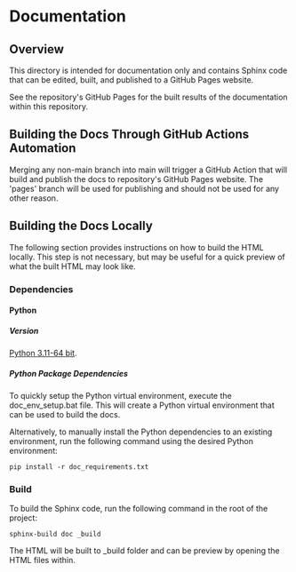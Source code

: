 # Documentation

## Overview
This directory is intended for documentation only and contains Sphinx code that can be edited, built, and published to a GitHub Pages website. 

See the repository's GitHub Pages for the built results of the documentation within this repository. 

## Building the Docs Through GitHub Actions Automation
Merging any non-main branch into main will trigger a GitHub Action that will build and publish the docs to repository's GitHub Pages website. The 'pages' branch will be used for publishing and should not be used for any other reason.

## Building the Docs Locally
The following section provides instructions on how to build the HTML locally. This step is not necessary, but may be useful for a quick preview of what the built HTML may look like.

### Dependencies
#### Python
##### Version
[Python 3.11-64 bit](https://www.python.org/downloads/windows/).

##### Python Package Dependencies
To quickly setup the Python virtual environment, execute the doc_env_setup.bat file. This will create a Python virtual environment that can be used to build the docs. 

Alternatively, to manually install the Python dependencies to an existing environment, run the following command using the desired Python environment:

`pip install -r doc_requirements.txt`

### Build
To build the Sphinx code, run the following command in the root of the project:

`sphinx-build doc _build`

The HTML will be built to _build folder and can be preview by opening the HTML files within.
